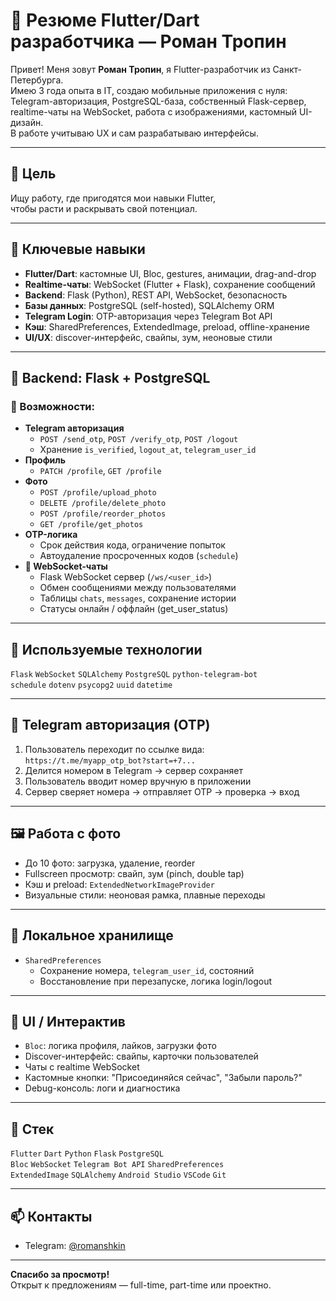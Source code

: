 # 💼 Резюме Flutter/Dart разработчика — Роман Тропин

Привет! Меня зовут **Роман Тропин**, я Flutter-разработчик из Санкт-Петербурга.  
Имею 3 года опыта в IT, создаю мобильные приложения с нуля:  
Telegram-авторизация, PostgreSQL-база, собственный Flask-сервер, realtime-чаты на WebSocket, работа с изображениями, кастомный UI-дизайн.  
В работе учитываю UX и сам разрабатываю интерфейсы.

---

## 🔎 Цель

Ищу работу, где пригодятся мои навыки Flutter,  
чтобы расти и раскрывать свой потенциал.

---

## 🚀 Ключевые навыки

- **Flutter/Dart**: кастомные UI, Bloc, gestures, анимации, drag-and-drop
- **Realtime-чаты**: WebSocket (Flutter + Flask), сохранение сообщений
- **Backend**: Flask (Python), REST API, WebSocket, безопасность
- **Базы данных**: PostgreSQL (self-hosted), SQLAlchemy ORM
- **Telegram Login**: OTP-авторизация через Telegram Bot API
- **Кэш**: SharedPreferences, ExtendedImage, preload, offline-хранение
- **UI/UX**: discover-интерфейс, свайпы, зум, неоновые стили

---

## 🔐 Backend: Flask + PostgreSQL

### 📌 Возможности:

- **Telegram авторизация**
  - `POST /send_otp`, `POST /verify_otp`, `POST /logout`
  - Хранение `is_verified`, `logout_at`, `telegram_user_id`
- **Профиль**
  - `PATCH /profile`, `GET /profile`
- **Фото**
  - `POST /profile/upload_photo`
  - `DELETE /profile/delete_photo`
  - `POST /profile/reorder_photos`
  - `GET /profile/get_photos`
- **OTP-логика**
  - Срок действия кода, ограничение попыток
  - Автоудаление просроченных кодов (`schedule`)
- **💬 WebSocket-чаты**
  - Flask WebSocket сервер (`/ws/<user_id>`)
  - Обмен сообщениями между пользователями
  - Таблицы `chats`, `messages`, сохранение истории
  - Статусы онлайн / оффлайн (get_user_status)

---

## 🧠 Используемые технологии

`Flask` `WebSocket` `SQLAlchemy` `PostgreSQL` `python-telegram-bot`  
`schedule` `dotenv` `psycopg2` `uuid` `datetime`

---

## 📲 Telegram авторизация (OTP)

1. Пользователь переходит по ссылке вида: `https://t.me/myapp_otp_bot?start=+7...`
2. Делится номером в Telegram → сервер сохраняет
3. Пользователь вводит номер вручную в приложении
4. Сервер сверяет номера → отправляет OTP → проверка → вход

---

## 🖼 Работа с фото

- До 10 фото: загрузка, удаление, reorder
- Fullscreen просмотр: свайп, зум (pinch, double tap)
- Кэш и preload: `ExtendedNetworkImageProvider`
- Визуальные стили: неоновая рамка, плавные переходы

---

## 💾 Локальное хранилище

- `SharedPreferences`
  - Сохранение номера, `telegram_user_id`, состояний
  - Восстановление при перезапуске, логика login/logout

---

## 🔁 UI / Интерактив

- `Bloc`: логика профиля, лайков, загрузки фото
- Discover-интерфейс: свайпы, карточки пользователей
- Чаты с realtime WebSocket
- Кастомные кнопки: "Присоединяйся сейчас", "Забыли пароль?"
- Debug-консоль: логи и диагностика

---

## 🧰 Стек

`Flutter` `Dart` `Python` `Flask` `PostgreSQL`  
`Bloc` `WebSocket` `Telegram Bot API` `SharedPreferences`  
`ExtendedImage` `SQLAlchemy` `Android Studio` `VSCode` `Git`

---

## 📫 Контакты

- Telegram: [@romanshkin](https://t.me/romanshkin)

---

**Спасибо за просмотр!**  
Открыт к предложениям — full-time, part-time или проектно.
